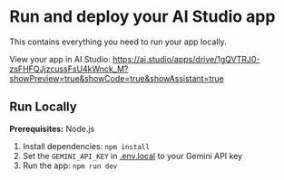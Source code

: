 # Run and deploy your AI Studio app

This contains everything you need to run your app locally.

View your app in AI Studio: https://ai.studio/apps/drive/1gQVTRJ0-zsFHFQJjzcussFsU4kWnck_M?showPreview=true&showCode=true&showAssistant=true

## Run Locally

**Prerequisites:**  Node.js


1. Install dependencies:
   `npm install`
2. Set the `GEMINI_API_KEY` in [.env.local](.env.local) to your Gemini API key
3. Run the app:
   `npm run dev`
